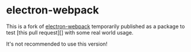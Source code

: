 # electron-webpack

This is a fork of [electron-webpack][] temporarily published as a package to test [this pull request][] with some real world usage.

It's not recommended to use this version!

[electron-webpack]:https://github.com/electron-userland/electron-webpack/
[this PR]:https://github.com/electron-userland/electron-webpack/pull/108
